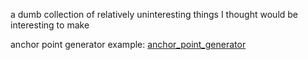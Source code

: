 a dumb collection of relatively uninteresting things I thought would be interesting to make

anchor point generator example: [anchor_point_generator](https://thesomething.uk/anchor_point_generator)
